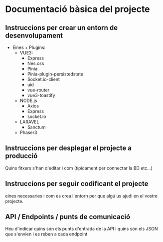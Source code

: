 # Documentació bàsica del projecte
## Instruccions per crear un entorn de desenvolupament
  - Eines + Plugins:
    - VUE3:
      - Express
      - Nes.css
      - Pinia
      - Pinia-plugin-persistedstate
      - Socket.io-client
      - uid
      - vue-router
      - vue3-toastify
    - NODE.js
      - Axios
      - Express
      - socket.io
    - LARAVEL
      - Sanctum
    - Phaser3

## Instruccions per desplegar el projecte a producció
Quins fitxers s'han d'editar i com (típicament per connectar la BD etc...)

## Instruccions per seguir codificant el projecte
eines necessaries i com es crea l'entorn per que algú us ajudi en el vostre projecte.

## API / Endpoints / punts de comunicació
Heu d'indicar quins són els punts d'entrada de la API i quins són els JSON que s'envien i es reben a cada endpoint
